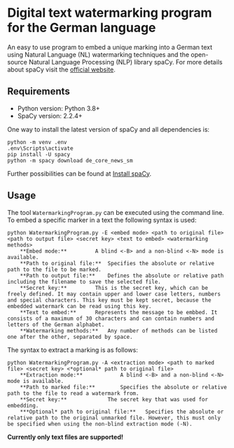 # Digital text watermarking program for the German language
An easy to use program to embed a unique marking into a German text using Natural Language (NL) watermarking techniques and the open-source Natural Language Processing (NLP) library spaCy.
For more details about spaCy visit the [official website](https://spacy.io/).

## Requirements
- Python version: Python 3.8+
- SpaCy version: 2.2.4+

One way to install the latest version of spaCy and all dependencies is:
```
python -m venv .env
.env\Scripts\activate
pip install -U spacy
python -m spacy download de_core_news_sm
```
Further possibilities can be found at [Install spaCy](https://spacy.io/usage).

## Usage
The tool `WatermarkingProgram.py` can be executed using the command line.
To embed a specific marker in a text the following syntax is used:
```
python WatermarkingProgram.py -E <embed mode> <path to original file> <path to output file> <secret key> <text to embed> <watermarking methods>
	**Embed mode:**			A blind <-B> and a non-blind <-N> mode is available.
	**Path to original file:**	Specifies the absolute or relative path to the file to be marked.
	**Path to output file:**	Defines the absolute or relative path including the filename to save the selected file.
	**Secret key:**			This is the secret key, which can be freely defined. It may contain upper and lower case letters, numbers and special characters. This key must be kept secret, because the embedded watermark can be read using this key.
	**Text to embed:**		Represents the message to be embbed. It consists of a maximum of 30 characters and can contain numbers and letters of the German alphabet.
	**Watermarking methods:**	Any number of methods can be listed one after the other, separated by space.
```

The syntax to extract a marking is as follows:
```
python WatermarkingProgram.py -A <extraction mode> <path to marked file> <secret key> <*optional* path to original file>
	**Extraction mode:**			A blind <-B> and a non-blind <-N> mode is available.
	**Path to marked file:**		Specifies the absolute or relative path to the file to read a watermark from.
	**Secret key:**				The secret key that was used for embedding.
	***Optional* path to original file:**	Specifies the absolute or relative path to the original unmarked file. However, this must only be specified when using the non-blind extraction mode (-N).
```

**Currently only text files are supported!**

